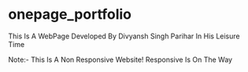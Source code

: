 # onepage_portfolio

This Is A WebPage Developed By Divyansh Singh Parihar In His Leisure Time


Note:- This Is A Non Responsive Website!
Responsive Is On The Way 

